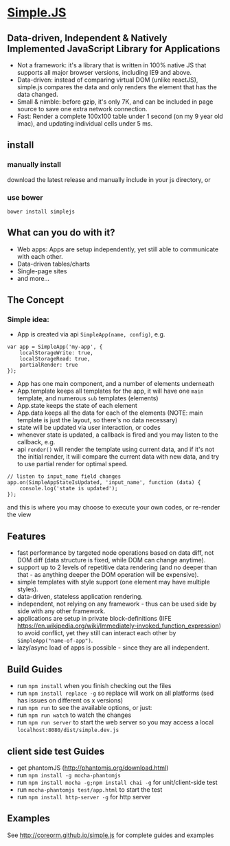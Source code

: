 # [Simple.JS](http://coreorm.github.io/simple.js)

## Data-driven, Independent & Natively Implemented JavaScript Library for Applications

* Not a framework: it's a library that is written in 100% native JS that supports all major browser versions, including IE9 and above.
* Data-driven: instead of comparing virtual DOM (unlike reactJS), simple.js compares the data and only renders the element that has the data changed.
* Small & nimble: before gzip, it's only 7K, and can be included in page source to save one extra network connection.
* Fast: Render a complete 100x100 table under 1 second (on my 9 year old imac), and updating individual cells under 5 ms.

## install

### manually install
download the latest release and manually include in your js directory, or

### use bower
`bower install simplejs`

## What can you do with it?

* Web apps: Apps are setup independently, yet still able to communicate with each other.
* Data-driven tables/charts
* Single-page sites
* and more...

## The Concept

### Simple idea:
* App is created via api `SimpleApp(name, config)`, e.g.
```
var app = SimpleApp('my-app', {
    localStorageWrite: true,
    localStorageRead: true,
    partialRender: true
});
```
* App has one main component, and a number of elements underneath
* App.template keeps all templates for the app, it will have one `main` template, and numerous `sub` templates (elements)
* App.state keeps the state of each element
* App.data keeps all the data for each of the elements (NOTE: main template is just the layout, so there's no data necessary)
* state will be updated via user interaction, or codes
* whenever state is updated, a callback is fired and you may listen to the callback, e.g. 
* api `render()` will render the template using current data, and if it's not the initial render, it will compare the current data with new data, and try to use partial render for optimal speed.
```
// listen to input_name field changes
app.on(SimpleAppStateIsUpdated, 'input_name', function (data) {
    console.log('state is updated');
});
```
and this is where you may choose to execute your own codes, or re-render the view

## Features

* fast performance by targeted node operations based on data diff, not DOM diff (data structure is fixed, while DOM can change anytime).
* support up to 2 levels of repetitive data rendering (and no deeper than that - as anything deeper the DOM operation will be expensive).
* simple templates with style support (one element may have multiple styles).
* data-driven, stateless application rendering.
* independent, not relying on any framework - thus can be used side by side with any other framework.
* applications are setup in private block-definitions (IIFE https://en.wikipedia.org/wiki/Immediately-invoked_function_expression) to avoid conflict, yet they still can interact each other by `SimpleApp("name-of-app")`.
* lazy/async load of apps is possible - since they are all independent.

## Build Guides
- run `npm install` when you finish checking out the files
- run `npm install replace -g` so replace will work on all platforms (sed has issues on different os x versions)
- run `npm run` to see the available options, or just:
- run `npm run watch` to watch the changes
- run `npm run server` to start the web server so you may access a local `localhost:8080/dist/simple.dev.js`

## client side test Guides
- get phantomJS (http://phantomjs.org/download.html)
- run `npm install -g mocha-phantomjs`
- run `npm install mocha -g;npm install chai -g` for unit/client-side test
- run `mocha-phantomjs test/app.html` to start the test
- run `npm install http-server -g` for http server


## Examples
See http://coreorm.github.io/simple.js for complete guides and examples


